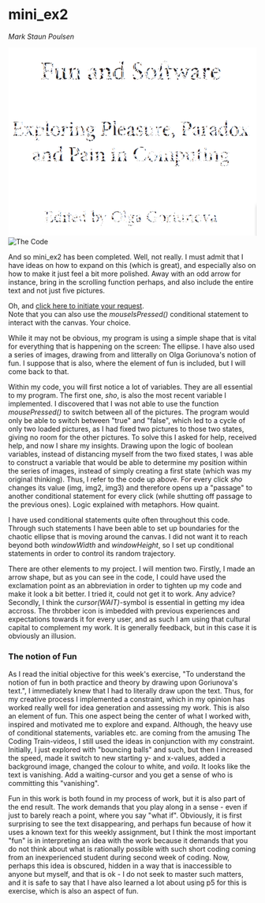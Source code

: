 # mini_ex2
*Mark Staun Poulsen*


![Running Program](Images/FunandSoftware.jpg)
<img src="https://github.com/Mmarksp/Aesthetic_Programming_2018/blob/master/mini_exercises/mini_ex2/Images/Code.jpg" alt="The Code" width="50%" height="50%">

And so mini_ex2 has been completed. Well, not really. I must admit that I have ideas on how to expand on this (which is great), and especially also on how to make it just feel a bit more polished. Away with an odd arrow for instance, bring in the scrolling function perhaps, and also include the entire text and not just five pictures.

Oh, and [click here to initiate your request](https://rawgit.com/Mmarksp/Aesthetic_Programming_2018/master/mini_exercises/mini_ex2/indexex2.html).  
Note that you can also use the *mouseIsPressed()* conditional statement to interact with the canvas. Your choice.


  
While it may not be obvious, my program is using a simple shape that is vital for everything that is happening on the screen: The ellipse. I have also used a series of images, drawing from and litterally on Olga Goriunova's notion of fun. I suppose that is also, where the element of fun is included, but I will come back to that.  

Within my code, you will first notice a lot of variables. They are all essential to my program. The first one, *sho*, is also the most recent variable I implemented. I discovered that I was not able to use the function *mousePressed()* to switch between all of the pictures. The program would only be able to switch between "true" and "false", which led to a cycle of only two loaded pictures, as I had fixed two pictures to those two states, giving no room for the other pictures. To solve this I asked for help, received help, and now I share my insights. Drawing upon the logic of boolean variables, instead of distancing myself from the two fixed states, I was able to construct a variable that would be able to determine my position within the series of images, instead of simply creating a first state (which was my original thinking). Thus, I refer to the code up above.
For every click *sho* changes its value (img, img2, img3) and therefore opens up a "passage" to another conditional statement for every click (while shutting off passage to the previous ones). Logic explained with metaphors. How quaint.  

I have used conditional statements quite often throughout this code. Through such statements I have been able to set up boundaries for the chaotic ellipse that is moving around the canvas. I did not want it to reach beyond both *windowWidth* and *windowHeight*, so I set up conditional statements in order to control its random trajectory.  

There are other elements to my project. I will mention two. Firstly, I made an arrow shape, but as you can see in the code, I could have used the exclamation point as an abbreviation in order to tighten up my code and make it look a bit better. I tried it, could not get it to work. Any advice? Secondly, I think the *cursor(WAIT)*-symbol is essential in getting my idea accross. The throbber icon is imbedded with previous experiences and expectations towards it for every user, and as such I am using that cultural capital to complement my work. It is generally feedback, but in this case it is obviously an illusion.  


### The notion of Fun
As I read the initial objective for this week's exercise, "To understand the notion of fun in both practice and theory by drawing upon Goriunova's text.", I immediately knew that I had to literally draw upon the text. Thus, for my creative process I implemented a constraint, which in my opinion has worked really well for idea generation and assessing my work. This is also an element of fun. This one aspect being the center of what I worked with, inspired and motivated me to explore and expand. Although, the heavy use of conditional statements, variables etc. are coming from the amusing The Coding Train-videos, I still used the ideas in conjunction with my constraint. Initially, I just explored with "bouncing balls" and such, but then I increased the speed, made it switch to new starting y- and x-values, added a background image, changed the colour to white, and *voila*. It looks like the text is vanishing. Add a waiting-cursor and you get a sense of who is committing this "vanishing".  

Fun in this work is both found in my process of work, but it is also part of the end result. The work demands that you play along in a sense - even if just to barely reach a point, where you say "what if". Obviously, it is first surprising to see the text disappearing, and perhaps fun because of how it uses a known text for this weekly assignment, but I think the most important "fun" is in interpreting an idea with the work because it demands that you do not think about what is rationally possible with such short coding coming from an inexperienced student during second week of coding. Now, perhaps this idea is obscured, hidden in a way that is inaccessible to anyone but myself, and that is ok - I do not seek to master such matters, and it is safe to say that I have also learned a lot about using p5 for this is exercise, which is also an aspect of fun.

